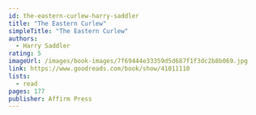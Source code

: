 ```yaml
---
id: the-eastern-curlew-harry-saddler
title: "The Eastern Curlew"
simpleTitle: "The Eastern Curlew"
authors:
  - Harry Saddler
rating: 5
imageUrl: /images/book-images/7f69444e33359d5d687f1f3dc2b8b069.jpg
link: https://www.goodreads.com/book/show/41011110
lists:
  - read
pages: 177
publisher: Affirm Press
---
```

